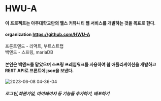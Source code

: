 # HWU-A

#### 이 프로젝트는 아주대학교만의 헬스 커뮤니티 웹 서비스를 개발하는 것을 목표로 한다.  
#### organization https://github.com/HWU-A
프론트엔드 - 리액트, 부트스트랩   
백엔드 - 스프링, mariaDB
   
   
   
#### 본인은 백엔드를 맡았으며 스프링 프레임워크를 사용하여 웹 애플리케이션을 개발하고 REST API로 프론트에 json을 보냈다. 
![2023-06-08 04-36-04](https://github.com/BaxDailyGit/HWU-A/assets/99312529/84480e10-2a3e-4366-9993-5dac1be95291)

#####  로그인,회원가입, 마이페이지 등 기능들 추가하기, 배포하기
